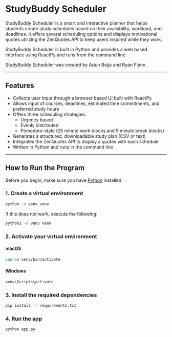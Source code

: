 # StudyBuddy Scheduler

StudyBuddy Scheduler is a smart and interactive planner that helps students create study schedules based on their availability, workload, and deadlines. 
It offers several scheduling options and displays motivational quotes utilizing the ZenQuotes API to keep users inspired while they work.

StudyBuddy Scheduler is built in Python and provides a web based interface using ReactPy and runs from the command line.

StudyBuddy Scheduler was created by Arjun Bojja and Ryan Flynn.

---

## Features

- Collects user input through a browser based UI built with ReactPy
- Allows input of courses, deadlines, estimated time commitments, and preferred study hours
- Offers three scheduling strategies:
    - Urgency based
    - Evenly distributed
    - Pomodoro-style (25 minute work blocks and 5 minute break blocks)
- Generates a structured, downloadable study plan (CSV or text)
- Integrates the ZenQuotes API to display a quotes with each schedule
- Written in Python and runs in the command line

---

## How to Run the Program
Before you begin, make sure you have [Python](https://www.python.org/downloads/) installed.

### 1. **Create a virtual environment**
```bash
python -m venv venv
```
If this does not work, execute the following:
```bash
python3 -m venv venv
```
### 2. **Activate your virtual environment**
#### macOS
```bash
source venv/bin/activate
```
#### Windows
```bash
venv\Scripts\activate
```
### 3. **Install the required dependencies**
```bash
pip install -r requirements.txt
```
### 4. **Run the app**
```bash
python app.py
```

